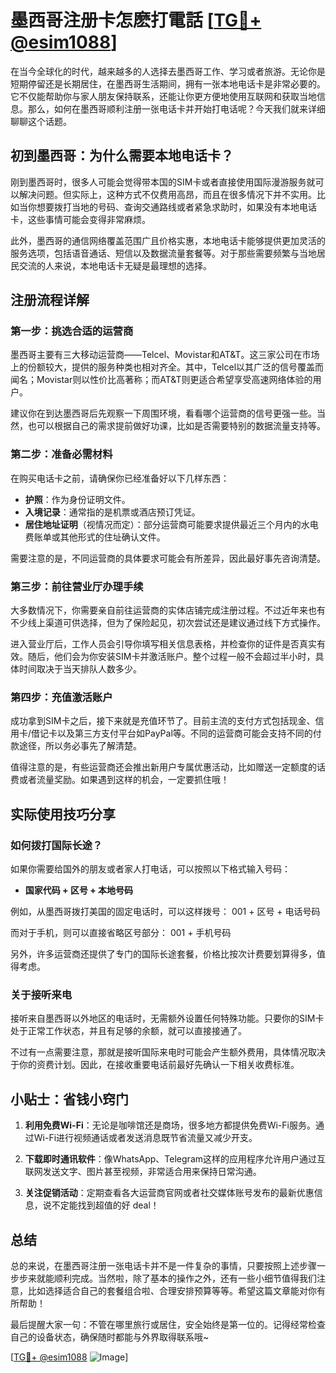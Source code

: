 # 墨西哥注册卡怎麽打電話 [[TG💪+ @esim1088](https://t.me/s/esim1088)]

在当今全球化的时代，越来越多的人选择去墨西哥工作、学习或者旅游。无论你是短期停留还是长期居住，在墨西哥生活期间，拥有一张本地电话卡是非常必要的。它不仅能帮助你与家人朋友保持联系，还能让你更方便地使用互联网和获取当地信息。那么，如何在墨西哥顺利注册一张电话卡并开始打电话呢？今天我们就来详细聊聊这个话题。

## 初到墨西哥：为什么需要本地电话卡？

刚到墨西哥时，很多人可能会觉得带本国的SIM卡或者直接使用国际漫游服务就可以解决问题。但实际上，这种方式不仅费用高昂，而且在很多情况下并不实用。比如当你想要拨打当地的号码、查询交通路线或者紧急求助时，如果没有本地电话卡，这些事情可能会变得非常麻烦。

此外，墨西哥的通信网络覆盖范围广且价格实惠，本地电话卡能够提供更加灵活的服务选项，包括语音通话、短信以及数据流量套餐等。对于那些需要频繁与当地居民交流的人来说，本地电话卡无疑是最理想的选择。

## 注册流程详解

### 第一步：挑选合适的运营商

墨西哥主要有三大移动运营商——Telcel、Movistar和AT&T。这三家公司在市场上的份额较大，提供的服务种类也相对齐全。其中，Telcel以其广泛的信号覆盖而闻名；Movistar则以性价比高著称；而AT&T则更适合希望享受高速网络体验的用户。

建议你在到达墨西哥后先观察一下周围环境，看看哪个运营商的信号更强一些。当然，也可以根据自己的需求提前做好功课，比如是否需要特别的数据流量支持等。

### 第二步：准备必需材料

在购买电话卡之前，请确保你已经准备好以下几样东西：

- **护照**：作为身份证明文件。
- **入境记录**：通常指的是机票或酒店预订凭证。
- **居住地址证明**（视情况而定）：部分运营商可能要求提供最近三个月内的水电费账单或其他形式的住址确认文件。

需要注意的是，不同运营商的具体要求可能会有所差异，因此最好事先咨询清楚。

### 第三步：前往营业厅办理手续

大多数情况下，你需要亲自前往运营商的实体店铺完成注册过程。不过近年来也有不少线上渠道可供选择，但为了保险起见，初次尝试还是建议通过线下方式操作。

进入营业厅后，工作人员会引导你填写相关信息表格，并检查你的证件是否真实有效。随后，他们会为你安装SIM卡并激活账户。整个过程一般不会超过半小时，具体时间取决于当天排队人数多少。

### 第四步：充值激活账户

成功拿到SIM卡之后，接下来就是充值环节了。目前主流的支付方式包括现金、信用卡/借记卡以及第三方支付平台如PayPal等。不同的运营商可能会支持不同的付款途径，所以务必事先了解清楚。

值得注意的是，有些运营商还会推出新用户专属优惠活动，比如赠送一定额度的话费或者流量奖励。如果遇到这样的机会，一定要抓住哦！

## 实际使用技巧分享

### 如何拨打国际长途？

如果你需要给国外的朋友或者家人打电话，可以按照以下格式输入号码：

- **国家代码 + 区号 + 本地号码**

例如，从墨西哥拨打美国的固定电话时，可以这样拨号：
001 + 区号 + 电话号码

而对于手机，则可以直接省略区号部分：
001 + 手机号码

另外，许多运营商还提供了专门的国际长途套餐，价格比按次计费要划算得多，值得考虑。

### 关于接听来电

接听来自墨西哥以外地区的电话时，无需额外设置任何特殊功能。只要你的SIM卡处于正常工作状态，并且有足够的余额，就可以直接接通了。

不过有一点需要注意，那就是接听国际来电时可能会产生额外费用，具体情况取决于你的资费计划。因此，在接收重要电话前最好先确认一下相关收费标准。

## 小贴士：省钱小窍门

1. **利用免费Wi-Fi**：无论是咖啡馆还是商场，很多地方都提供免费Wi-Fi服务。通过Wi-Fi进行视频通话或者发送消息既节省流量又减少开支。
   
2. **下载即时通讯软件**：像WhatsApp、Telegram这样的应用程序允许用户通过互联网发送文字、图片甚至视频，非常适合用来保持日常沟通。

3. **关注促销活动**：定期查看各大运营商官网或者社交媒体账号发布的最新优惠信息，说不定能找到超值的好 deal！

## 总结

总的来说，在墨西哥注册一张电话卡并不是一件复杂的事情，只要按照上述步骤一步步来就能顺利完成。当然啦，除了基本的操作之外，还有一些小细节值得我们注意，比如选择适合自己的套餐组合啦、合理安排预算等等。希望这篇文章能对你有所帮助！

最后提醒大家一句：不管在哪里旅行或居住，安全始终是第一位的。记得经常检查自己的设备状态，确保随时都能与外界取得联系哦~

[[TG💪+ @esim1088](https://t.me/s/esim1088) ![Image](https://i.postimg.cc/4NQfJmqS/Snipaste-2025-05-13-00-14-12.png)]